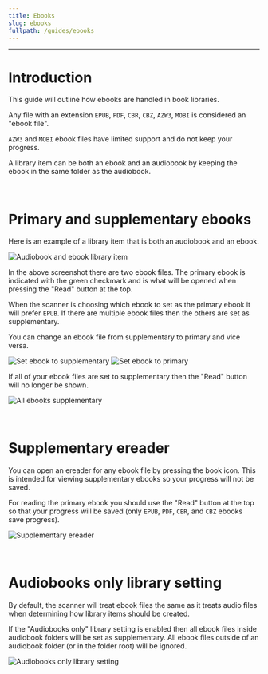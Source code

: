 ```yaml
---
title: Ebooks
slug: ebooks
fullpath: /guides/ebooks
---
```


---

# Introduction
This guide will outline how ebooks are handled in book libraries.

Any file with an extension `EPUB`, `PDF`, `CBR`, `CBZ`, `AZW3`, `MOBI` is considered an "ebook file". 

`AZW3` and `MOBI` ebook files have limited support and do not keep your progress.

A library item can be both an ebook and an audiobook by keeping the ebook in the same folder as the audiobook.

<br>

<!-- # [Primary and supplementary ebooks](#primary-and-supplementary-ebooks) -->

# Primary and supplementary ebooks

Here is an example of a library item that is both an audiobook and an ebook.

![Audiobook and ebook library item](/guides/ebooks/AudiobookAndEbookLibraryItem.png)

In the above screenshot there are two ebook files. The primary ebook is indicated with the green checkmark and is what will be opened when pressing the "Read" button at the top.

When the scanner is choosing which ebook to set as the primary ebook it will prefer `EPUB`. If there are multiple ebook files then the others are set as supplementary.

You can change an ebook file from supplementary to primary and vice versa.

![Set ebook to supplementary](/guides/ebooks/SettingEbookAsSupplementary.png)
![Set ebook to primary](/guides/ebooks/SettingEbookAsPrimary.png)

If all of your ebook files are set to supplementary then the "Read" button will no longer be shown.

![All ebooks supplementary](/guides/ebooks/AllEbooksSupplementary.gif)

<br>

# Supplementary ereader

You can open an ereader for any ebook file by pressing the book icon. This is intended for viewing supplementary ebooks so your progress will not be saved. 

For reading the primary ebook you should use the "Read" button at the top so that your progress will be saved (only `EPUB`, `PDF`, `CBR`, and `CBZ` ebooks save progress).

![Supplementary ereader](/guides/ebooks/SupplementaryEbookReader.png)

<br>

# Audiobooks only library setting

By default, the scanner will treat ebook files the same as it treats audio files when determining how library items should be created.

If the "Audiobooks only" library setting is enabled then all ebook files inside audiobook folders will be set as supplementary. All ebook files outside of an audiobook folder (or in the folder root) will be ignored.

![Audiobooks only library setting](/guides/ebooks/AudiobooksOnlyLibrarySetting.png)